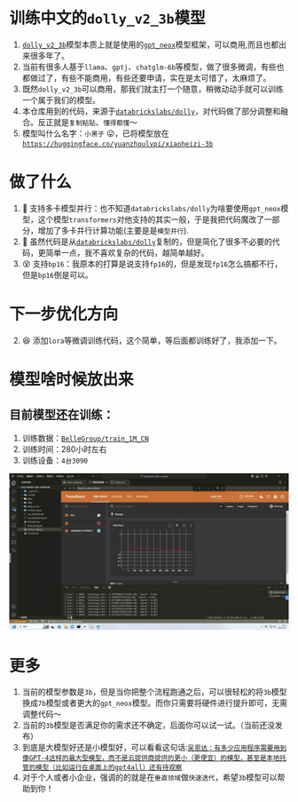 # 训练中文的`dolly_v2_3b`模型
1. [`dolly_v2_3b`](https://huggingface.co/databricks/dolly-v2-3b)模型本质上就是使用的[`gpt_neox`](https://huggingface.co/models?other=gpt_neox)模型框架，可以商用,而且也都出来很多年了。
2. 当前有很多人基于`llama`、`gptj`、`chatglm-6b`等模型，做了很多微调，有些也都做过了，有些不能商用，有些还要申请，实在是太可惜了，太麻烦了。
3. 既然`dolly_v2_3b`可以商用，那我们就主打一个随意，稍微动动手就可以训练一个属于我们的模型。
4. 本仓库用到的代码，来源于[`databrickslabs/dolly`](https://github.com/databrickslabs/dolly#getting-started-with-response-generation)，对代码做了部分调整和融合。反正就是`复制粘贴`、`懂得都懂`～
5. 模型叫什么名字：`小黑子` 😛，已将模型放在[`https://huggingface.co/yuanzhoulvpi/xiaoheizi-3b`](https://huggingface.co/yuanzhoulvpi/xiaoheizi-3b/blob/main/README2.md)



# 做了什么
1. 🎯 支持多卡模型并行：也不知道`databrickslabs/dolly`为啥要使用`gpt_neox`模型，这个模型`transformers`对他支持的其实一般，于是我把代码魔改了一部分，增加了多卡并行计算功能(主要是是`模型并行`).
2. 🥱 虽然代码是从[`databrickslabs/dolly`](https://github.com/databrickslabs/dolly#getting-started-with-response-generation)复制的，但是简化了很多不必要的代码，更简单一点，我不喜欢复杂的代码，越简单越好。
3. 😵 支持`bp16`：我原本的打算是说支持`fp16`的，但是发现`fp16`怎么搞都不行，但是`bp16`倒是可以。
# 下一步优化方向
2. 😆 添加`lora`等微调训练代码，这个简单，等后面都训练好了，我添加一下。

# 模型啥时候放出来
## 目前模型还在训练：
1. 训练数据：[`BelleGroup/train_1M_CN`](https://huggingface.co/datasets/BelleGroup/train_1M_CN)
2. 训练时间：280小时左右
3. 训练设备：`4台3090`

![](images/image001.png)





# 更多
1. 当前的模型参数是`3b`，但是当你把整个流程跑通之后，可以很轻松的将`3b`模型换成`7b`模型或者更大的`gpt_neox`模型。而你只需要将硬件进行提升即可，无需调整代码～
2. 当前的`3b`模型是否满足你的需求还不确定，后面你可以试一试。（当前还没发布）
3. 到底是大模型好还是小模型好，可以看看这句话:[`吴恩达：有多少应用程序需要用到像GPT-4这样的最大型模型，而不是云提供商提供的更小（更便宜）的模型，甚至是本地托管的模型（比如运行在桌面上的gpt4all）还有待观察`](https://zhuanlan.zhihu.com/p/623672319)
4. 对于个人或者小企业，强调的的就是在`垂直领域`做`快速迭代`，希望`3b`模型可以帮助到你！




